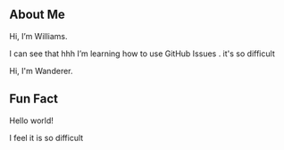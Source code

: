 ## About Me
Hi, I’m Williams.

I can see that hhh I’m learning how to use GitHub Issues . it's so difficult

Hi, I'm Wanderer.

## Fun Fact
Hello world!

I feel it is so difficult